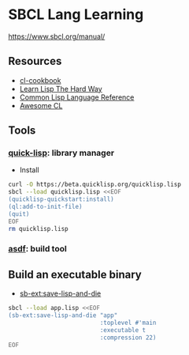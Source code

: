 # SBCL Lang Learning

https://www.sbcl.org/manual/

## Resources

- [cl-cookbook](https://lispcookbook.github.io/cl-cookbook/)
- [Learn Lisp The Hard Way](https://llthw.common-lisp.dev)
- [Common Lisp Language Reference](https://lisp-docs.github.io/cl-language-reference)
- [Awesome CL](https://github.com/CodyReichert/awesome-cl)

## Tools

### [quick-lisp](https://www.quicklisp.org/beta/): library manager

- Install
```sh
curl -O https://beta.quicklisp.org/quicklisp.lisp
sbcl --load quicklisp.lisp <<EOF
(quicklisp-quickstart:install)
(ql:add-to-init-file)
(quit)
EOF
rm quicklisp.lisp
```

### [asdf](https://asdf.common-lisp.dev): build tool

## Build an executable binary

- [sb-ext:save-lisp-and-die](https://www.sbcl.org/manual/#Function-sb_002dext-save_002dlisp_002dand_002ddie)

```sh
sbcl --load app.lisp <<EOF
(sb-ext:save-lisp-and-die "app" 
                          :toplevel #'main
                          :executable t
                          :compression 22)
EOF
```


